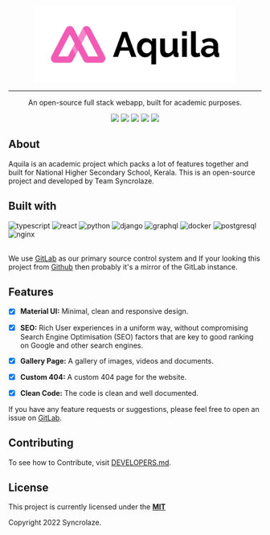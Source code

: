 <div align="center">
  <a href="https://gitlab.com/syncrolaze/aquila" target="_blank"><img src="./assets/cover2x.png" height="150" alt="aquila-logo" /></a>
</div>

---

<div align="center">
  <p>An open-source full stack webapp, built for academic purposes.</p>
</div>

<div align="center">
  <a href="#"><img src="https://badgen.net/badge/icon/gitlab?icon=gitlab&label"></a>
  <a href="#"><img src="https://img.shields.io/badge/Maintained%3F-yes-green.svg"></a>
  <a href="#"><img src="https://img.shields.io/badge/License-MIT-blue.svg"></a>
  <a href="#"><img src="https://img.shields.io/badge/code%20style-goodparts-brightgreen.svg?style=flat"></a>
  <a href="#"><img src="https://img.shields.io/badge/PRs-welcome-brightgreen.svg"></a>
</div>

## About

Aquila is an academic project which packs a lot of features together and built for National Higher Secondary School, Kerala. This is an open-source project and developed by Team Syncrolaze.

<!-- Few more words about the project -->

## Built with

  <!-- List of technologies used in the project -->
<div>
  <img src="https://img.icons8.com/color/128/000000/typescript.png" alt="typescript" width="50" height="50" />
  <img src="https://img.icons8.com/color/128/000000/react-native.png" alt="react" width="50" height="50" />
  <img src="https://img.icons8.com/color/128/000000/python.png" alt="python" width="50" height="50" />
  <img src="https://img.icons8.com/color/128/000000/django.png" alt="django" width="50" height="50" />
  <img src="https://img.icons8.com/color/128/000000/graphql.png" alt="graphql" width="50" height="50" />
  <img src="https://img.icons8.com/color/128/000000/docker.png" alt="docker" width="50" height="50" />
  <img src="https://img.icons8.com/color/128/000000/postgresql.png" alt="postgresql" width="50" height="50" />
  <img src="https://www.vectorlogo.zone/logos/nginx/nginx-icon.svg" alt="nginx" width="36" height="36" />
</div>

<br>

We use [GitLab](https://gitlab.com/syncrolaze/aquila) as our primary source control system and If your looking this project from [Github](https://github.com/syncrolaze/aquila) then probably it's a mirror of the GitLab instance.

## Features

- [x] **Material UI:** Minimal, clean and responsive design.

- [x] **SEO:** Rich User experiences in a uniform way, without compromising Search Engine Optimisation (SEO) factors that are key to good ranking on Google and other search engines.

- [x] **Gallery Page:** A gallery of images, videos and documents.

- [x] **Custom 404:** A custom 404 page for the website.

- [x] **Clean Code:** The code is clean and well documented.

If you have any feature requests or suggestions, please feel free to open an issue on [GitLab](https://gitlab.com/syncrolaze/aquila).

## Contributing

To see how to Contribute, visit [DEVELOPERS.md](DEVELOPERS.md).

## License

This project is currently licensed under the **[MIT](LICENSE)**  

Copyright 2022 Syncrolaze.